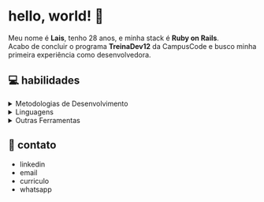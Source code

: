 # hello, world! 👋

  Meu nome é **Lais**, tenho 28 anos, e minha stack é **Ruby on Rails**.<br>
  Acabo de concluir o programa **TreinaDev12** da CampusCode e busco minha primeira experiência como desenvolvedora.

## 💻 habilidades

<details>
  <summary> Metodologias de Desenvolvimento</summary><br>

  - SCRUM
  - Extreme Programming

  > #### Conceitos

  - Lógica de Programação
  - Orientação a Objetos
  - Boas Práticas

  > #### Práticas

  - Desenvolvimento Orientado a Testes (TDD)
  - Programação Pareada
  - Padronização de Código
  - Code Reviews

</details>

<details>
  <summary> Linguagens </summary><br>

  - Ruby
  - JavaScript
  - Java
  - C/C++
  - PHP

  > #### Back-End
  - Ruby on Rails
  - API RESTs

  > #### Front-End
  - HTML5
  - CSS
  - Bootstrap
  - Vue.js

  > #### Banco de Dados
  - SQL
  - SQLite3

  > #### Ferramentas de Testes
  - RSpec
  - Capybara

</details>


<details>
  <summary> Outras Ferramentas</summary><br>

  - Rubocop
  - WordPress
  - Figma

  > #### Sistemas Operacionais
  - Ubuntu
  - Windows
  - WSL2

  > #### Versionamento de Código
  - Git
  - GitHub
  - GitHub Actions

</details>

## 💬 contato

- linkedin
- email
- curriculo
- whatsapp

